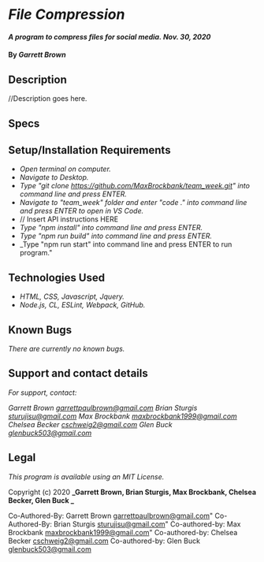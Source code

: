 # _File Compression_

#### _A program to compress files for social media._ _Nov. 30, 2020_

#### By _**Garrett Brown**_

## Description
//Description goes here.

## Specs


## Setup/Installation Requirements

* _Open terminal on computer._
* _Navigate to Desktop._
* _Type "git clone https://github.com/MaxBrockbank/team_week.git" into command line and press ENTER._
* _Navigate to "team_week" folder and enter "code ." into command line and press ENTER to open in VS Code._
*  // Insert API instructions HERE
* _Type "npm install" into command line and press ENTER._
* _Type "npm run build" into command line and press ENTER._
* _Type "npm run start" into command line and press ENTER to run program."


## Technologies Used
* _HTML, CSS, Javascript, Jquery._
* _Node.js, CL, ESLint, Webpack, GitHub._


## Known Bugs
_There are currently no known bugs._


## Support and contact details
_For support, contact:_

_Garrett Brown <garrettpaulbrown@gmail.com>_
_Brian Sturgis <sturujisu@gmail.com>_
_Max Brockbank <maxbrockbank1999@gmail.com>_
_Chelsea Becker <cschweig2@gmail.com>_
_Glen Buck <glenbuck503@gmail.com>_



## Legal
*This program is available using an MIT License.*

Copyright (c) 2020 **_Garrett Brown, Brian Sturgis, Max Brockbank, Chelsea Becker, Glen Buck _**



Co-Authored-By: Garrett Brown <garrettpaulbrown@gmail.com>"
Co-Authored-By: Brian Sturgis <sturujisu@gmail.com>"
Co-authored-by: Max Brockbank <maxbrockbank1999@gmail.com>"
Co-authored-by: Chelsea Becker <cschweig2@gmail.com>
Co-authored-by: Glen Buck <glenbuck503@gmail.com>